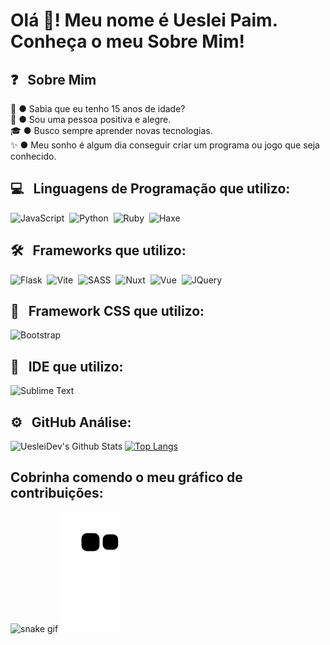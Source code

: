 <!-- ## 👋 &nbsp; Olá, me alegro por ter se interessado pelo o código -->
# Olá 👋! Meu nome é Ueslei Paim. Conheça o meu Sobre Mim!

## ❓ &nbsp; Sobre Mim

🍼 ● Sabia que eu tenho 15 anos de idade?\
🙂 ● Sou uma pessoa positiva e alegre.\
🎓 ● Busco sempre aprender novas tecnologias.\
✨ ● Meu sonho é algum dia conseguir criar um programa ou jogo que seja conhecido.


## 💻 &nbsp; Linguagens de Programação que utilizo:

![JavaScript](https://img.shields.io/badge/-JavaScript-05122A?style=flat&logo=javascript)&nbsp;
![Python](https://img.shields.io/badge/-Python-05122A?style=flat&logo=python)&nbsp;
![Ruby](https://img.shields.io/badge/-Ruby-05122A?style=flat&logo=ruby)&nbsp;
![Haxe](https://img.shields.io/badge/-Haxe-05122A?style=flat&logo=haxe)

## 🛠 &nbsp; Frameworks que utilizo:

![Flask](https://img.shields.io/badge/-Flask-05122A?style=flat&logo=flask)&nbsp;
![Vite](https://img.shields.io/badge/-Vite-05122A?style=flat&logo=vite)&nbsp;
![SASS](https://img.shields.io/badge/-SASS-05122A?style=flat&logo=sass)&nbsp;
![Nuxt](https://img.shields.io/badge/-Nuxt.JS-05122A?style=flat&logo=nuxt.js)&nbsp;
![Vue](https://img.shields.io/badge/-Vue-05122A?style=flat&logo=vue.js)&nbsp;
![JQuery](https://img.shields.io/badge/-JQuery-05122A?style=flat&logo=jquery)&nbsp;

## 🎨 &nbsp; Framework CSS que utilizo:

![Bootstrap](https://img.shields.io/badge/-Bootstrap-05122A?style=flat&logo=bootstrap)&nbsp;

## 🧪 &nbsp; IDE que utilizo:

![Sublime Text](https://img.shields.io/badge/-Sublime%20Text-05122A?style=flat&logo=sublime-text&logoColor=ORANGE)&nbsp;

## ⚙️ &nbsp; GitHub Análise:

![UesleiDev's Github Stats](https://github-readme-stats.vercel.app/api?username=uesleibros&show_icons=true&theme=blue-theme&show_owner=true)
[![Top Langs](https://github-readme-stats.vercel.app/api/top-langs/?username=uesleibros&layout=compact)](https://github.com/anuraghazra/github-readme-stats)


## Cobrinha comendo o meu gráfico de contribuições:
![snake gif](https://raw.githubusercontent.com/uesleibros/uesleibros/output/github-contribution-grid-snake-dark.svg#gh-dark-mode-only)
![snake gif](https://raw.githubusercontent.com/uesleibros/uesleibros/output/github-contribution-grid-snake.svg#gh-light-mode-only)
